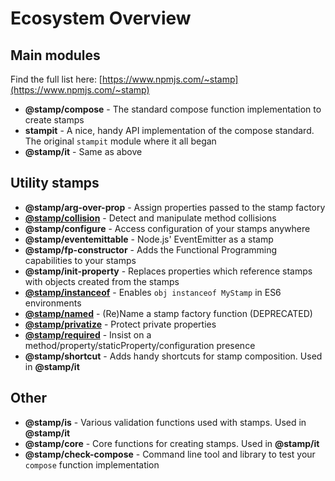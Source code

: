 # Ecosystem Overview

## Main modules

Find the full list here: [https://www.npmjs.com/~stamp](https://www.npmjs.com/~stamp)

* **@stamp/compose** - The standard compose function implementation to create stamps
* **stampit** - A nice, handy API implementation of the compose standard. The original `stampit` module where it all began
* **@stamp/it** - Same as above

## Utility stamps

* **@stamp/arg-over-prop** - Assign properties passed to the stamp factory
* [**@stamp/collision**](stamp-collision.md) - Detect and manipulate method collisions
* **@stamp/configure** - Access configuration of your stamps anywhere
* **@stamp/eventemittable** - Node.js' EventEmitter as a stamp
* **@stamp/fp-constructor** - Adds the Functional Programming capabilities to your stamps
* **@stamp/init-property** - Replaces properties which reference stamps with objects created from the stamps
* [**@stamp/instanceof**](stamp-instanceof.md) - Enables `obj instanceof MyStamp` in ES6 environments
* [**@stamp/named**](stamp-named.md) - \(Re\)Name a stamp factory function \(DEPRECATED\)
* [**@stamp/privatize**](stamp-privatize.md) - Protect private properties
* [**@stamp/required**](stamp-required.md) - Insist on a method/property/staticProperty/configuration presence
* **@stamp/shortcut** - Adds handy shortcuts for stamp composition. Used in **@stamp/it**

## Other

* **@stamp/is** - Various validation functions used with stamps. Used in **@stamp/it**
* **@stamp/core** - Core functions for creating stamps. Used in **@stamp/it**
* **@stamp/check-compose** - Command line tool and library to test your `compose` function implementation

